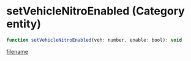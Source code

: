# setVehicleNitroEnabled (Category entity)

```js
function setVehicleNitroEnabled(veh: number, enable: bool): void
```

[filename](setVehicleNitroEnabled_m.md ':include')